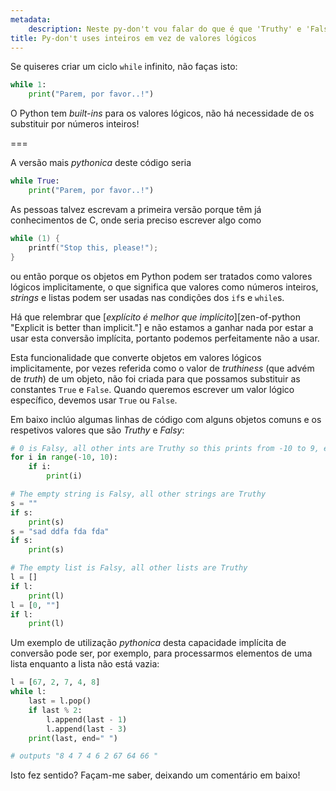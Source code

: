 ```yaml
---
metadata:
    description: Neste py-don't vou falar do que é que 'Truthy' e 'Falsy' são em Python.
title: Py-don't uses inteiros em vez de valores lógicos
---
```


Se quiseres criar um ciclo `while` infinito, não faças isto:

```py
while 1:
    print("Parem, por favor..!")
```

O Python tem _built-ins_ para os valores lógicos, não há necessidade de os substituir por números inteiros!

===

A versão mais _pythonica_ deste código seria

```py
while True:
    print("Parem, por favor..!")
```

As pessoas talvez escrevam a primeira versão porque têm já conhecimentos de C, onde seria preciso escrever algo como

```c
while (1) {
    printf("Stop this, please!");
}
```

ou então porque os objetos em Python podem ser tratados como valores lógicos implicitamente, o que significa que valores como números inteiros, _strings_ e listas podem ser usadas nas condições dos `if`s e `while`s.

Há que relembrar que [_explícito é melhor que implícito_][zen-of-python "Explicit is better than implicit."] e não estamos a ganhar nada por estar a usar esta conversão implícita, portanto podemos perfeitamente não a usar.

Esta funcionalidade que converte objetos em valores lógicos implicitamente, por vezes referida como o valor de _truthiness_ (que advém de _truth_) de um objeto, não foi criada para que possamos substituir as constantes `True` e `False`. Quando queremos escrever um valor lógico específico, devemos usar `True` ou `False`.

Em baixo inclúo algumas linhas de código com alguns objetos comuns e os respetivos valores que são _Truthy_ e _Falsy_:

```py
# 0 is Falsy, all other ints are Truthy so this prints from -10 to 9, except 0
for i in range(-10, 10):
    if i:
        print(i)

# The empty string is Falsy, all other strings are Truthy
s = ""
if s:
    print(s)
s = "sad ddfa fda fda"
if s:
    print(s)

# The empty list is Falsy, all other lists are Truthy
l = []
if l:
    print(l)
l = [0, ""]
if l:
    print(l)
```

Um exemplo de utilização _pythonica_ desta capacidade implícita de conversão pode ser, por exemplo, para processarmos elementos de uma lista enquanto a lista não está vazia:

```py
l = [67, 2, 7, 4, 8]
while l:
    last = l.pop()
    if last % 2:
        l.append(last - 1)
        l.append(last - 3)
    print(last, end=" ")

# outputs "8 4 7 4 6 2 67 64 66 "
```

Isto fez sentido? Façam-me saber, deixando um comentário em baixo!

[zen-of-python]: ../pydont-zen-of-python